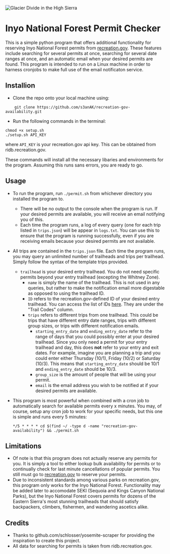![Glacier Divide in the High Sierra](https://user-images.githubusercontent.com/56090826/187283263-a51866d9-29f2-472a-a528-5160ea6e934f.jpg)

# Inyo National Forest Permit Checker

This is a simple python program that offers additional functionality for reserving Inyo National Forest permits from [recreation.gov](recreation.gov). These features include searching for several permits at once, searching for several date ranges at once, and an automatic email when your desired permits are found. This program is intended to run on a Linux machine in order to harness cronjobs to make full use of the email notificaton service.

## Installion

 - Clone the repo onto your local machine using:
```
	git clone https://github.com/s3anAK/recreation-gov-availability.git
```	
 - Run the following commands in the terminal: 
```
chmod +x setup.sh
./setup.sh API_KEY
```
where `API_KEY` is your recreation.gov api key. This can be obtained from ridb.recreation.gov. 

These commands will install all the necessary libaries and environments for the program. Assuming this runs sans errors, you are ready to go.
## Usage
 - To run the program, run `./permit.sh` from whichever directory you installed the program to. 
	 - There will be no output to the console when the program is run. If your desired permits are available, you will receive an email notifying you of this.
	 - Each time the program runs, a log of every query (one for each trip listed in `trips.json`) will be appear in `logs.txt`. You can use this to ensure that the program is running successfully, even if you are receiving emails because your desired permits are not available.
 - All trips are contained in the `trips.json` file. Each time the program runs, you may query an unlimited number of trailheads and trips per trailhead. Simply follow the syntax of the template trips provided.
	 - `trailhead` is your desired entry trailhead. You do not need specific permits beyond your entry trailhead (excepting the Whitney Zone).
		 - `name` is simply the name of the trailhead. This is not used in any queries, but rather to make the notification email more digestable as opposed to using the trailhead ID.
		 - `ID` refers to the recreation.gov-defined ID of your desired entry trailhead. You can access the list of IDs [here](https://www.fs.usda.gov/Internet/FSE_DOCUMENTS/fseprd922360.pdf). They are under the "Trail Codes" column. 
		 - `trips` refers to different trips from one trailhead. This could be trips that have different entry date ranges, trips with different group sizes, or trips with different notification emails.
			 - `starting_entry_date` and `ending_entry_date` refer to the range of days that you could possibly enter at your desired trailhead. Since you only need a permit for your entry trailhead and day, this does **not** refer to your entry and exit dates. For example, imagine you are planning a trip and you could enter either Thursday (10/1), Friday (10/2) or Saturday (10/3). This means that `starting_entry_date` should be 10/1 and `ending_entry_date` should be 10/3.
			 - `group_size` is the amount of people that will be using your permit.
			 - `email` is the email address you wish to be notified at if your desired permits are available.
- This program is most powerful when combined with a cron job to automatically search for available permits every x minutes. You may, of course, setup any cron job to work for your specific needs, but this one is simple and runs every 5 minutes:

	`*/5 * * * * cd $(find ~/ -type d -name "recreation-gov-availability") && ./permit.sh`

## Limitations

 - Of note is that this program does not actually reserve any permits for you. It is simply a tool to either lookup bulk availability for permits or to continually check for last minute cancellations of popular permits. You still must go to [recreation.gov](recreation.gov) to reserve your permits.
 - Due to inconsistent standards among various parks on recreation.gov, this program only works for the Inyo National Forest. Functionality may be added later to accomodate SEKI (Sequoia and Kings Canyon National Parks), but the Inyo National Forest covers permits for dozens of the Eastern Sierra's most stunning trailheads that should satisfy backpackers, climbers, fishermen, and wandering ascetics alike.

## Credits

 - Thanks to github.com/schlosser/yosemite-scraper for providing the inspiration to create this project.
 - All data for searching for permits is taken from ridb.recreation.gov.
